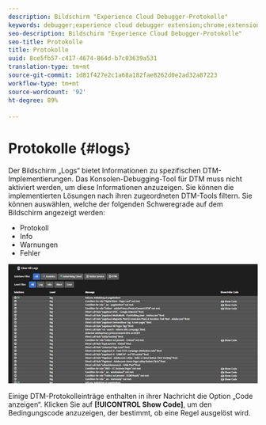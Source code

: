 ```yaml
---
description: Bildschirm "Experience Cloud Debugger-Protokolle"
keywords: debugger;experience cloud debugger extension;chrome;extension;logs
seo-description: Bildschirm "Experience Cloud Debugger-Protokolle"
seo-title: Protokolle
title: Protokolle
uuid: 8ce5fb57-c417-4674-864d-b7c03639a531
translation-type: tm+mt
source-git-commit: 1d81f427e2c1a68a182fae8262d0e2ad32a87223
workflow-type: tm+mt
source-wordcount: '92'
ht-degree: 89%

---
```



# Protokolle {#logs}

Der Bildschirm „Logs“ bietet Informationen zu spezifischen DTM-Implementierungen. Das Konsolen-Debugging-Tool für DTM muss nicht aktiviert werden, um diese Informationen anzuzeigen. Sie können die implementierten Lösungen nach ihren zugeordneten DTM-Tools filtern. Sie können auswählen, welche der folgenden Schweregrade auf dem Bildschirm angezeigt werden:

* Protokoll
* Info
* Warnungen
* Fehler

![](assets/logs.jpg)

Einige DTM-Protokolleinträge enthalten in ihrer Nachricht die Option „Code anzeigen“. Klicken Sie auf **[!UICONTROL Show Code]**, um den Bedingungscode anzuzeigen, der bestimmt, ob eine Regel ausgelöst wird.
